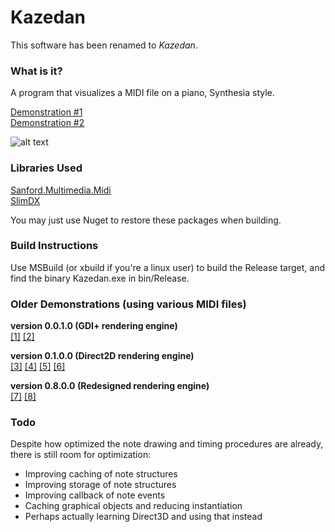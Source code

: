 # Kazedan
This software has been renamed to _Kazedan_.

### What is it?
A program that visualizes a MIDI file on a piano, Synthesia style.

[Demonstration #1](https://www.youtube.com/watch?v=ZX1CaQDmyOo)<br>
[Demonstration #2](https://www.youtube.com/watch?v=W6EMQiqftfM)

![alt text](http://i.imgur.com/hcP8WON.png)

### Libraries Used
[Sanford.Multimedia.Midi](https://github.com/tebjan/Sanford.Multimedia.Midi)<br>
[SlimDX](https://slimdx.org/)

You may just use Nuget to restore these packages when building.

### Build Instructions
Use MSBuild (or xbuild if you're a linux user) to build the Release target, and find the binary Kazedan.exe in bin/Release.

### Older Demonstrations (using various MIDI files)
**version 0.0.1.0 (GDI+ rendering engine)**<br>
[[1]](https://streamable.com/2ta5)
[[2]](https://streamable.com/gu1p)

**version 0.1.0.0 (Direct2D rendering engine)**<br>
[[3]](https://streamable.com/kc2z)
[[4]](https://streamable.com/m7pb)
[[5]](https://streamable.com/mj1e)
[[6]](https://streamable.com/d19m)

**version 0.8.0.0 (Redesigned rendering engine)**<br>
[[7]](https://www.youtube.com/watch?v=lCzUmw7Az2k)
[[8]](https://www.youtube.com/watch?v=_VbeNVNvHyI)


### Todo
Despite how optimized the note drawing and timing procedures are already, there is still room for optimization:
- Improving caching of note structures
- Improving storage of note structures
- Improving callback of note events
- Caching graphical objects and reducing instantiation
- Perhaps actually learning Direct3D and using that instead
